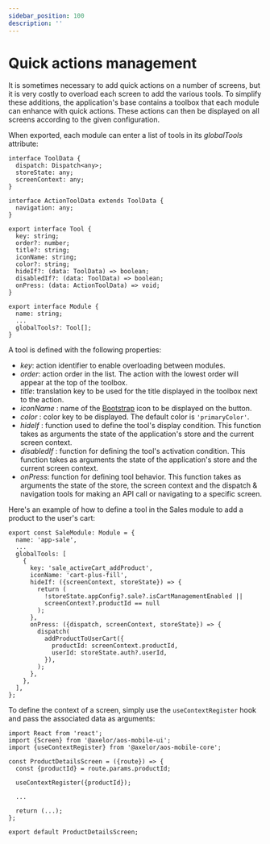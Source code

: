 ```yaml
---
sidebar_position: 100
description: ''
---
```


# Quick actions management

It is sometimes necessary to add quick actions on a number of screens, but it is very costly to overload each screen to add the various tools. To simplify these additions, the application's base contains a toolbox that each module can enhance with quick actions. These actions can then be displayed on all screens according to the given configuration.

When exported, each module can enter a list of tools in its _globalTools_ attribute:

```tsx
interface ToolData {
  dispatch: Dispatch<any>;
  storeState: any;
  screenContext: any;
}

interface ActionToolData extends ToolData {
  navigation: any;
}

export interface Tool {
  key: string;
  order?: number;
  title?: string;
  iconName: string;
  color?: string;
  hideIf?: (data: ToolData) => boolean;
  disabledIf?: (data: ToolData) => boolean;
  onPress: (data: ActionToolData) => void;
}

export interface Module {
  name: string;
  ...
  globalTools?: Tool[];
}
```

A tool is defined with the following properties:

- _key_: action identifier to enable overloading between modules.
- _order_: action order in the list. The action with the lowest order will appear at the top of the toolbox.
- _title_: translation key to be used for the title displayed in the toolbox next to the action.
- _iconName_ : name of the [Bootstrap](https://icons.getbootstrap.com/) icon to be displayed on the button.
- _color_ : color key to be displayed. The default color is `'primaryColor'`.
- _hideIf_ : function used to define the tool's display condition. This function takes as arguments the state of the application's store and the current screen context.
- _disabledIf_ : function for defining the tool's activation condition. This function takes as arguments the state of the application's store and the current screen context.
- _onPress_: function for defining tool behavior. This function takes as arguments the state of the store, the screen context and the dispatch & navigation tools for making an API call or navigating to a specific screen.

Here's an example of how to define a tool in the Sales module to add a product to the user's cart:

```tsx
export const SaleModule: Module = {
  name: 'app-sale',
  ...
  globalTools: [
    {
      key: 'sale_activeCart_addProduct',
      iconName: 'cart-plus-fill',
      hideIf: ({screenContext, storeState}) => {
        return (
          !storeState.appConfig?.sale?.isCartManagementEnabled ||
          screenContext?.productId == null
        );
      },
      onPress: ({dispatch, screenContext, storeState}) => {
        dispatch(
          addProductToUserCart({
            productId: screenContext.productId,
            userId: storeState.auth?.userId,
          }),
        );
      },
    },
  ],
};
```

To define the context of a screen, simply use the `useContextRegister` hook and pass the associated data as arguments:

```tsx
import React from 'react';
import {Screen} from '@axelor/aos-mobile-ui';
import {useContextRegister} from '@axelor/aos-mobile-core';

const ProductDetailsScreen = ({route}) => {
  const {productId} = route.params.productId;

  useContextRegister({productId});

  ...

  return (...);
};

export default ProductDetailsScreen;
```
